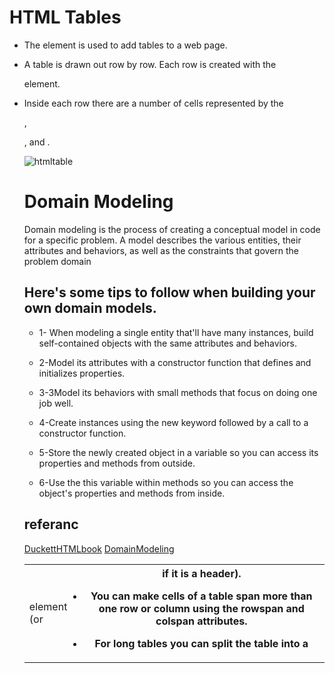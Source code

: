 
# HTML Tables

+  The <table> element is used to add tables to a web
page.

+  A table is drawn out row by row. Each row is created
with the <tr> element.

+  Inside each row there are a number of cells
represented by the <td> element (or <th> if it is a
header).

+  You can make cells of a table span more than one row
or column using the rowspan and colspan attributes.

 +  For long tables you can split the table into a <thead>,
<tbody>, and <tfoot>.

![htmltable]( https://i.imgur.com/uIwzEfS.png)




# Domain Modeling



Domain modeling is the process of creating a conceptual model in code for a specific problem. A model describes the various entities, their attributes and behaviors, as well as the constraints that govern the problem domain


## Here's some tips to follow when building your own domain models.

+ 1- When modeling a single entity that'll have many instances, build self-contained objects with the same attributes and behaviors.

+ 2-Model its attributes with a constructor function that defines and initializes properties.

+ 3-3Model its behaviors with small methods that focus on doing one job well.

+ 4-Create instances using the new keyword followed by a call to a constructor function.

+ 5-Store the newly created object in a variable so you can access its properties and methods from outside.

+ 6-Use the this variable within methods so you can access the object's properties and methods from inside. 


## referanc
 [DuckettHTMLbook](http://www.htmlandcssbook.com/code)
[DomainModeling](https://github.com/codefellows/domain_modeling#domain-modeling)

